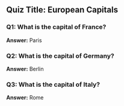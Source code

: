 ## Quiz Title: European Capitals

### Q1: What is the capital of France?
**Answer:** Paris

### Q2: What is the capital of Germany?
**Answer:** Berlin

### Q3: What is the capital of Italy?
**Answer:** Rome
